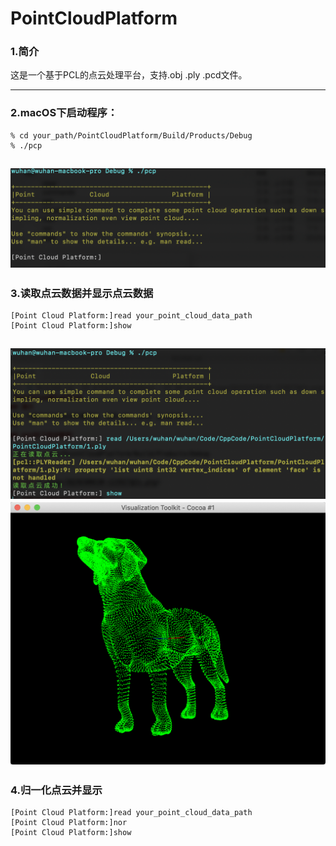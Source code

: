 # PointCloudPlatform
### 1.简介  

这是一个基于PCL的点云处理平台，支持.obj .ply .pcd文件。

---

### 2.macOS下启动程序：   
```
% cd your_path/PointCloudPlatform/Build/Products/Debug  
% ./pcp  
```
![avatar](image/QQ20200630-123927@2x.png)  
---  
### 3.读取点云数据并显示点云数据  
```  
[Point Cloud Platform:]read your_point_cloud_data_path
[Point Cloud Platform:]show
```
![avatar](image/QQ20200630-145641@2x.png)
![avatar](image/QQ20200630-145851@2x.png)
--- 
### 4.归一化点云并显示  
```
[Point Cloud Platform:]read your_point_cloud_data_path
[Point Cloud Platform:]nor
[Point Cloud Platform:]show
```